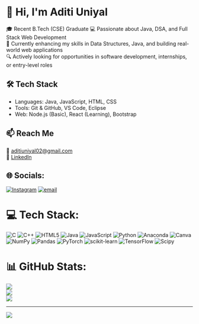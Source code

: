 # 👋 Hi, I'm Aditi Uniyal

🎓 Recent B.Tech (CSE) Graduate 
💻 Passionate about Java, DSA, and Full Stack Web Development  
🌱 Currently enhancing my skills in Data Structures, Java, and building real-world web applications  
🔍 Actively looking for opportunities in software development, internships, or entry-level roles

## 🛠️ Tech Stack
- Languages: Java, JavaScript, HTML, CSS
- Tools: Git & GitHub, VS Code, Eclipse
- Web: Node.js (Basic), React (Learning), Bootstrap

## 📫 Reach Me
📧 aditiuniyal02@gmail.com  
🔗 [LinkedIn](https://www.linkedin.com/in/aditi-uniyal-32499a248/)


## 🌐 Socials:
[![Instagram](https://img.shields.io/badge/Instagram-%23E4405F.svg?logo=Instagram&logoColor=white)](https://instagram.com/_aditiuniyal) [![email](https://img.shields.io/badge/Email-D14836?logo=gmail&logoColor=white)](mailto:aditiuniyal02@gmail.com) 

# 💻 Tech Stack:
![C](https://img.shields.io/badge/c-%2300599C.svg?style=flat&logo=c&logoColor=white) ![C++](https://img.shields.io/badge/c++-%2300599C.svg?style=flat&logo=c%2B%2B&logoColor=white) ![HTML5](https://img.shields.io/badge/html5-%23E34F26.svg?style=flat&logo=html5&logoColor=white) ![Java](https://img.shields.io/badge/java-%23ED8B00.svg?style=flat&logo=openjdk&logoColor=white) ![JavaScript](https://img.shields.io/badge/javascript-%23323330.svg?style=flat&logo=javascript&logoColor=%23F7DF1E) ![Python](https://img.shields.io/badge/python-3670A0?style=flat&logo=python&logoColor=ffdd54) ![Anaconda](https://img.shields.io/badge/Anaconda-%2344A833.svg?style=flat&logo=anaconda&logoColor=white) ![Canva](https://img.shields.io/badge/Canva-%2300C4CC.svg?style=flat&logo=Canva&logoColor=white) ![NumPy](https://img.shields.io/badge/numpy-%23013243.svg?style=flat&logo=numpy&logoColor=white) ![Pandas](https://img.shields.io/badge/pandas-%23150458.svg?style=flat&logo=pandas&logoColor=white) ![PyTorch](https://img.shields.io/badge/PyTorch-%23EE4C2C.svg?style=flat&logo=PyTorch&logoColor=white) ![scikit-learn](https://img.shields.io/badge/scikit--learn-%23F7931E.svg?style=flat&logo=scikit-learn&logoColor=white) ![TensorFlow](https://img.shields.io/badge/TensorFlow-%23FF6F00.svg?style=flat&logo=TensorFlow&logoColor=white) ![Scipy](https://img.shields.io/badge/SciPy-%230C55A5.svg?style=flat&logo=scipy&logoColor=%white)
# 📊 GitHub Stats:
![](https://github-readme-stats.vercel.app/api?username=Aditiuniyal&theme=transparent&hide_border=false&include_all_commits=false&count_private=false)<br/>
![](https://nirzak-streak-stats.vercel.app/?user=Aditiuniyal&theme=transparent&hide_border=false)<br/>
![](https://github-readme-stats.vercel.app/api/top-langs/?username=Aditiuniyal&theme=transparent&hide_border=false&include_all_commits=false&count_private=false&layout=compact)

---
[![](https://visitcount.itsvg.in/api?id=Aditiuniyal&icon=0&color=0)](https://visitcount.itsvg.in)

<!-- Proudly created with GPRM ( https://gprm.itsvg.in ) -->
